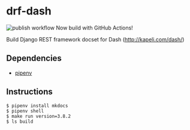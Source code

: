 drf-dash
========

![publish workflow](https://github.com/wolfg1969/drf-dash/actions/workflows/publish.yml/badge.svg) Now build with GitHub Actions! 

Build Django REST framework docset for Dash (http://kapeli.com/dash/)

Dependencies
------------

- [pipenv](https://pipenv.readthedocs.io/en/latest/)

Instructions
------------

```
$ pipenv install mkdocs
$ pipenv shell
$ make run version=3.8.2
$ ls build
```
